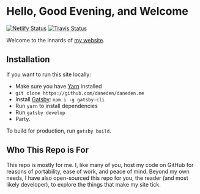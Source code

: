 # Hello, Good Evening, and Welcome

[![Netlify Status](https://api.netlify.com/api/v1/badges/b4335d50-7da9-483f-9fed-1fc37194dd34/deploy-status)](https://app.netlify.com/sites/de-home/deploys)
[![Travis Status](https://travis-ci.com/daneden/daneden.me.svg?branch=master)](https://travis-ci.com/daneden/daneden.me)

Welcome to the innards of [my website](http://daneden.me).

## Installation

If you want to run this site locally:

- Make sure you have [Yarn](https://yarnpkg.com/en/) installed
- `git clone https://github.com/daneden/daneden.me`
- Install [Gatsby](https://www.gatsbyjs.org/): `npm i -g gatsby-cli`
- Run `yarn` to install dependencies
- Run `gatsby develop`
- Party.

To build for production, run `gatsby build`.

## Who This Repo is For

This repo is mostly for me. I, like many of you, host my code on GitHub for reasons of portability, ease of work, and peace of mind. Beyond my own needs, I have also open-sourced this repo for you, the reader (and most likely developer), to explore the things that make my site tick.
